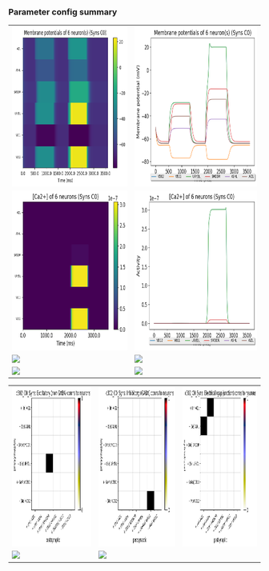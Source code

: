 ### Parameter config summary 
<table>

<tr>
  <td><a href="neurons_C0_Syns.png"><img alt=" " src="neurons_C0_Syns.png" height="320"/></a></td>
  <td><a href="traces_neuron_Syns_C0.png"><img alt=" " src="traces_neuron_Syns_C0.png" height="320"/></a></td>
</tr>

<tr>
  <td><a href="neuron_activity_C0_Syns.png"><img alt=" " src="neuron_activity_C0_Syns.png" height="320"/></a></td>
  <td><a href="traces_neuron_activity_Syns_C0.png"><img alt=" " src="traces_neuron_activity_Syns_C0.png" height="320"/></a></td>
</tr>

<tr>
  <td><a href="muscles_C0_Syns.png"><img alt=" " src="muscles_C0_Syns.png" height="320"/></a></td>
  <td><a href="traces_muscles_Syns_C0.png"><img alt=" " src="traces_muscles_Syns_C0.png" height="320"/></a></td>
</tr>

<tr>
  <td><a href="muscle_activity_C0_Syns.png"><img alt=" " src="muscle_activity_C0_Syns.png" height="320"/></a></td>
  <td><a href="traces_muscles_activity_Syns_C0.png"><img alt=" " src="traces_muscles_activity_Syns_C0.png" height="320"/></a></td>
</tr>
</table>
<table>

<tr><td><a href="c302_C0_Syns_exc_to_neurons.png"><img alt=" " src="c302_C0_Syns_exc_to_neurons.png" height="320"/></a></td>

  <td><a href="c302_C0_Syns_inh_to_neurons.png"><img alt=" " src="c302_C0_Syns_inh_to_neurons.png" height="320"/></a></td>

  <td><a href="c302_C0_Syns_elec_neurons_neurons.png"><img alt=" " src="c302_C0_Syns_elec_neurons_neurons.png" height="320"/></a></td></tr>

<tr><td><a href="c302_C0_Syns_exc_to_muscles.png"><img alt=" " src="c302_C0_Syns_exc_to_muscles.png" height="320"/></a></td>

  <td><a href="c302_C0_Syns_inh_to_muscles.png"><img alt=" " src="c302_C0_Syns_inh_to_muscles.png" height="320"/></a></td></tr>
</table>
